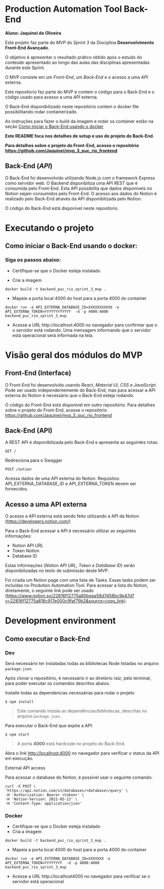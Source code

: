 #  Production Automation Tool Back-End

**Aluno: Jaquinei de Oliveira**

Este projeto faz parte do *MVP* do *Sprint 3* da Disciplina **Desenvolvimento Front-End Avançado**.

O objetivo é apresentar o resultado prático obtido após o estudo do conteúdo apresentado ao longo das aulas das disciplinas apresentadas durante este Sprint.

O MVP consiste em um *Front-End*, um *Back-End* e o acesso a uma *API* externa.

Este repositorio faz parte do MVP e contem o código para o Back-End e o código usado para acesso a uma *API* externa. 

O Back-End disponibilizado neste repositório contem o docker file possibilitando rodar containerizado. 

As instruções para fazer o build da imagem e rodar os container estão na seção [Como iniciar o Back-End usando o docker](#como-iniciar-o-backend-usando-o-docker)

**Este README foca nos detalhes de setup e uso do projeto do Back-End.**

**Para detalhes sobre o projeto do Front-End, acesse o repositório https://github.com/Jaquinei/mvp_3_puc_rio_frontend**

## Back-End (*API*)

 O Back-End foi desenvolvido utilizando Node.js com o framework Express como servidor web. O Backend disponibiliza uma API REST que é consumida pelo Front-End. Esta API possibilita que dados disponíveis no Notion sejam consumidos pelo Front-End. O acesso aos dados do Notion é realizado pelo Back-End através da API disponibilizada pelo Notion.

O código do Back-End está disponível neste repositorio.

# Executando o projeto

## Como iniciar o Back-End usando o docker:

### Siga os passos abaixo:

- Certifique-se que o Docker esteja instalado

- Crie a imagem

```
docker build -t backend_puc_rio_sprint_3_mvp .
```
- Mapeie a porta local 4000 do host para a porta 4000 do container
```
docker run -e API_EXTERNA_DATABASE_ID=XXXXXXXXXXX -e API_EXTERNA_TOKEN=YYYYYYYYYYYY  -d -p 4000:4000 backend_puc_rio_sprint_3_mvp
```
- Acesse a URL http://localhost:4000 no navegador para confirmar que o o servidor está rodando. Uma mensagem informando que o servidor está operacional será informada na tela.

# Visão geral dos módulos do MVP

## Front-End (Interface)

O Front-End foi desenvolvido usando *React*, *Material UI*, *CSS* e *JavaScript*. Pode ser usado independentemente do Back-End, mas para acessar a API externa do Notion é necessário que o Back-End esteja rodando.

O código do Front-End está disponível em outro repositório. Para detalhes sobre o projeto do Front-End, acesse o repositório https://github.com/Jaquinei/mvp_3_puc_rio_frontend

## Back-End (API)

A REST API é disponibilizada pelo Back-End e apresenta as seguintes rotas:

    GET /
Redireciona para o Swagger

    POST /notion
Acessa dados de uma API externa do Notion.
Requisitos: API_EXTERNA_DATABASE_ID e API_EXTERNA_TOKEN devem ser fornecidos.

## Acesso a uma API externa

O acesso a API externa está sendo feito utilizando a API da Notion (https://developers.notion.com/)

Para o Back-End acessar a API é necessário utilizar as seguintes informações:
- Notion API URL
- Token Notion
- Database ID

Estas informações (*Notion API URL, Token e Database ID*) serão disponibilizadas no texto de submissão deste MVP.

Foi criada um Notion page com uma lista de Tasks. Essas tasks podem ser incluidas no Prodution Automation Tool. Para acessar a lista do Notion, diretamente, o seguinte link pode ser usado (https://www.notion.so/22816f12775a80beaa58d7458bc9e47d?v=22816f12775a818c917e000c9faf79b2&source=copy_link).


# Development environment 

## Como executar o Back-End

### Dev
Será necessário ter instaladas todas as bibliotecas Node listadas no arquivo `package.json`.

Após clonar o repositório, é necessário ir ao diretório raiz, pelo terminal, para poder executar os comandos descritos abaixo.

Installe todas as dependencias necessárias para rodar o projeto
```
$ npm install
```
> Este comando instala as dependências/bibliotecas, descritas no arquivo `package.json`.

Para executar o Back-End que expõe a API:

```
$ npm start
```
> A porta **4000** está hardcode no projeto do Back-End.

Abra o link [http://localhost:4000](http://localhost:4000/) no navegador para verificar o status da API em execução.

External API access

Para acessar o database do Notion, é possível usar o seguinte comando:

```
curl -X POST \
'https://api.notion.com/v1/databases/<database>/query' \
-H 'Authorization: Bearer <token>' \
-H 'Notion-Version: 2021-05-13' \
-H 'Content-Type: application/json'
```

### Docker

- Certifique-se que o Docker esteja instalado
- Cria a imagem
```
docker build -t backend_puc_rio_sprint_3_mvp .
```
- Mapeia a porta local 4000 do host para a porta 4000 do container
```
docker run -e API_EXTERNA_DATABASE_ID=XXXXXXX -e API_EXTERNA_TOKEN=YYYYYYYY  -d -p 4000:4000 backend_puc_rio_sprint_3_mvp
```
- Acesse a URL http://localhost4000 no navegador para verificar se o servidor está operacional